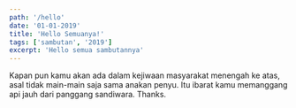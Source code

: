 ```yaml
---
path: '/hello'
date: '01-01-2019'
title: 'Hello Semuanya!'
tags: ['sambutan', '2019']
excerpt: 'Hello semua sambutannya'
---
```


Kapan pun kamu akan ada dalam kejiwaan masyarakat menengah ke atas, asal tidak main-main saja sama anakan penyu. Itu ibarat kamu
memanggang api jauh dari panggang sandiwara. Thanks.